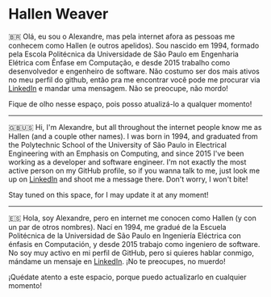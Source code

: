 # Hallen Weaver

🇧🇷 Olá, eu sou o Alexandre, mas pela internet afora as pessoas me conhecem como Hallen (e outros apelidos). Sou nascido em 1994, formado pela Escola Politécnica da Universidade de São Paulo em Engenharia Elétrica com Ênfase em Computação, e desde 2015 trabalho como desenvolvedor e engenheiro de software. Não costumo ser dos mais ativos no meu perfil do github, então pra me encontrar você pode me procurar via [LinkedIn](https://www.linkedin.com/in/alribeirom/) e mandar uma mensagem. Não se preocupe, não mordo!

Fique de olho nesse espaço, pois posso atualizá-lo a qualquer momento!
***

🇬🇧🇺🇸 Hi, I'm Alexandre, but all throughout the internet people know me as Hallen (and a couple other names). I was born in 1994, and graduated from the Polytechnic School of the University of São Paulo in Electrical Engineering with an Emphasis on Computing, and since 2015 I've been working as a developer and software engineer. I'm not exactly the most active person on my GitHub profile, so if you wanna talk to me, just look me up on [LinkedIn](https://www.linkedin.com/in/alribeirom/) and shoot me a message there. Don't worry, I won't bite!

Stay tuned on this space, for I may update it at any moment!

***

🇪🇸 Hola, soy Alexandre, pero en internet me conocen como Hallen (y con un par de otros nombres). Nací en 1994, me gradué de la Escuela Politécnica de la Universidad de São Paulo en Ingeniería Eléctrica con énfasis en Computación, y desde 2015 trabajo como ingeniero de software. No soy muy activo en mi perfil de GitHub, pero si quieres hablar conmigo, mándame un mensaje en [LinkedIn](https://www.linkedin.com/in/alribeirom/). ¡No te preocupes, no muerdo! 

¡Quédate atento a este espacio, porque puedo actualizarlo en cualquier momento!
